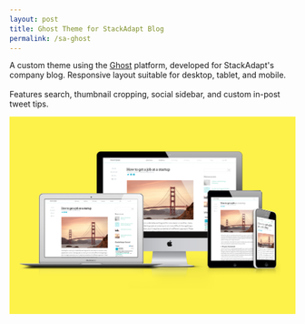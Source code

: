 ```yaml
---
layout: post
title: Ghost Theme for StackAdapt Blog
permalink: /sa-ghost
---
```


<p class="text-justify">
  A custom theme using the <a href="https://ghost.org/" target="_parent">Ghost</a> platform, developed for StackAdapt's company blog. Responsive layout suitable for desktop, tablet, and mobile. 
  <br><br>
  Features search, thumbnail cropping, social sidebar, and custom in-post tweet tips. 
</p>

<img src="../assets/images/blog.png">

